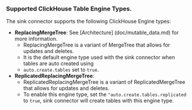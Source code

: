 ### Supported ClickHouse Table Engine Types.

The sink connector supports the following ClickHouse Engine types:
- **ReplacingMergeTree**: See [Architecture] (doc/mutable_data.md) for more information.
    - ReplacingMergeTree is a variant of MergeTree that allows for updates and deletes.
    - It is the default engine type used with the sink connector when tables are auto created using
    - `auto.create.tables` set to `true`.
- **ReplicatedReplacingMergeTree**:
    - ReplicatedReplacingMergeTree is a variant of ReplicatedMergeTree that allows for updates and deletes.
    - To enable this engine type, set the `"auto.create.tables.replicated` to `true`, sink connector will
      create tables with this engine type.